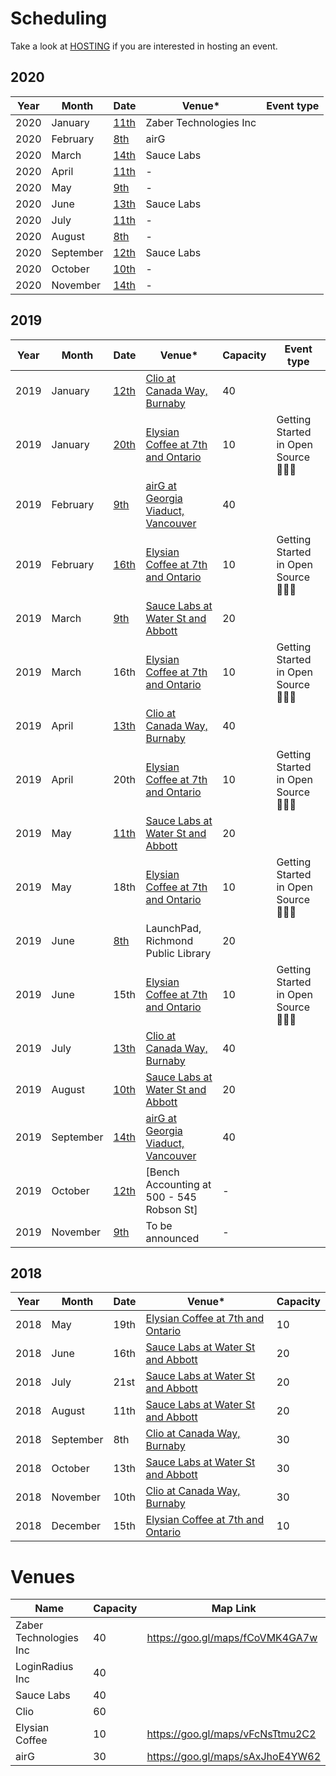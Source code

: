 # Scheduling

Take a look at [HOSTING](https://nodeschool.io/vancouver/HOSTING) if you are interested in hosting an event.

## 2020

Year | Month | Date | Venue* | Event type
---- | ----- | ---- | ----- | ----------
2020 | January | [11th](https://www.meetup.com/nodeschool-vancouver/events/256561672/) | Zaber Technologies Inc |
2020 | February | [8th](https://www.meetup.com/nodeschool-vancouver/events/256561686/) | airG |
2020 | March | [14th](https://www.meetup.com/nodeschool-vancouver/events/257977976) | Sauce Labs |
2020 | April | [11th](https://www.meetup.com/nodeschool-vancouver/events/258713785/) | - |
2020 | May | [9th](https://www.meetup.com/nodeschool-vancouver/events/260332010/) | - |
2020 | June | [13th](https://www.meetup.com/nodeschool-vancouver/events/260107490/) | Sauce Labs |
2020 | July | [11th](https://www.meetup.com/nodeschool-vancouver/events/260825524) | - |
2020 | August | [8th](https://www.meetup.com/nodeschool-vancouver/events/262570784/) | - |
2020 | September | [12th](https://www.meetup.com/nodeschool-vancouver/events/263961682/) | Sauce Labs |
2020 | October | [10th](https://www.meetup.com/nodeschool-vancouver/events/264018794/) | - |
2020 | November | [14th](https://www.meetup.com/nodeschool-vancouver/events/264018813) | - |

## 2019

Year | Month | Date | Venue* | Capacity | Event type
---- | ----- | ---- | ----- | -------- | ----------
2019 | January | [12th](https://www.meetup.com/nodeschool-vancouver/events/256561672/) | [Clio at Canada Way, Burnaby](https://goo.gl/maps/fCoVMK4GA7w) | 40 |
2019 | January | [20th](https://www.meetup.com/nodeschool-vancouver/events/257720990/) | [Elysian Coffee at 7th and Ontario](https://goo.gl/maps/vFcNsTtmu2C2) | 10 | Getting Started in Open Source 👩🏽‍💻
2019 | February | [9th](https://www.meetup.com/nodeschool-vancouver/events/256561686/) | [airG at Georgia Viaduct, Vancouver](https://goo.gl/maps/sAxJhoE4YW62) | 40 |
2019 | February | [16th](https://www.meetup.com/nodeschool-vancouver/events/258830915/) | [Elysian Coffee at 7th and Ontario](https://goo.gl/maps/vFcNsTtmu2C2) | 10 | Getting Started in Open Source 👩🏽‍💻
2019 | March | [9th](https://www.meetup.com/nodeschool-vancouver/events/257977976) | [Sauce Labs at Water St and Abbott](https://osm.org/go/WJQrN1jlA?way=136258919) | 20 |
2019 | March | 16th | [Elysian Coffee at 7th and Ontario](https://goo.gl/maps/vFcNsTtmu2C2) | 10 | Getting Started in Open Source 👩🏽‍💻
2019 | April | [13th](https://www.meetup.com/nodeschool-vancouver/events/258713785/) | [Clio at Canada Way, Burnaby](https://goo.gl/maps/fCoVMK4GA7w) | 40 |
2019 | April | 20th | [Elysian Coffee at 7th and Ontario](https://goo.gl/maps/vFcNsTtmu2C2) | 10 | Getting Started in Open Source 👩🏽‍💻
2019 | May | [11th](https://www.meetup.com/nodeschool-vancouver/events/260332010/) | [Sauce Labs at Water St and Abbott](https://osm.org/go/WJQrN1jlA?way=136258919) | 20 |
2019 | May | 18th | [Elysian Coffee at 7th and Ontario](https://goo.gl/maps/vFcNsTtmu2C2) | 10 | Getting Started in Open Source 👩🏽‍💻
2019 | June | [8th](https://www.meetup.com/nodeschool-vancouver/events/260107490/) | LaunchPad, Richmond Public Library | 20 |
2019 | June | 15th | [Elysian Coffee at 7th and Ontario](https://goo.gl/maps/vFcNsTtmu2C2) | 10 | Getting Started in Open Source 👩🏽‍💻
2019 | July | [13th](https://www.meetup.com/nodeschool-vancouver/events/260825524) | [Clio at Canada Way, Burnaby](https://goo.gl/maps/fCoVMK4GA7w) | 40 |
2019 | August | [10th](https://www.meetup.com/nodeschool-vancouver/events/262570784/) | [Sauce Labs at Water St and Abbott](https://osm.org/go/WJQrN1jlA?way=136258919) | 20 |
2019 | September | [14th](https://www.meetup.com/nodeschool-vancouver/events/263961682/) | [airG at Georgia Viaduct, Vancouver](https://goo.gl/maps/sAxJhoE4YW62)| 40 |
2019 | October | [12th](https://www.meetup.com/nodeschool-vancouver/events/264018794/) | [Bench Accounting at 500 - 545 Robson St] | - |
2019 | November | [9th](https://www.meetup.com/nodeschool-vancouver/events/264018813) | To be announced | - |

## 2018

Year | Month | Date | Venue* | Capacity
---- | ----- | ---- | ----- | --------
2018 | May | 19th | [Elysian Coffee at 7th and Ontario](https://goo.gl/maps/vFcNsTtmu2C2) | 10
2018 | June | 16th | [Sauce Labs at Water St and Abbott](https://osm.org/go/WJQrN1jlA?way=136258919) | 20 |
2018 | July | 21st | [Sauce Labs at Water St and Abbott](https://osm.org/go/WJQrN1jlA?way=136258919) | 20 |
2018 | August | 11th | [Sauce Labs at Water St and Abbott](https://osm.org/go/WJQrN1jlA?way=136258919) | 20 |
2018 | September | 8th | [Clio at Canada Way, Burnaby](https://goo.gl/maps/fCoVMK4GA7w) | 30 |
2018 | October | 13th | [Sauce Labs at Water St and Abbott](https://osm.org/go/WJQrN1jlA?way=136258919) | 30 |
2018 | November | 10th | [Clio at Canada Way, Burnaby](https://goo.gl/maps/fCoVMK4GA7w) | 30 |
2018 | December | 15th | [Elysian Coffee at 7th and Ontario](https://goo.gl/maps/vFcNsTtmu2C2) | 10 | 🎄🎄 Holiday Edition 🎄🎄


# Venues

Name | Capacity | Map Link
---- | -------- | --------
Zaber Technologies Inc | 40 | https://goo.gl/maps/fCoVMK4GA7w
LoginRadius Inc | 40
Sauce Labs | 40
Clio | 60
Elysian Coffee | 10 | https://goo.gl/maps/vFcNsTtmu2C2
airG | 30 | https://goo.gl/maps/sAxJhoE4YW62
